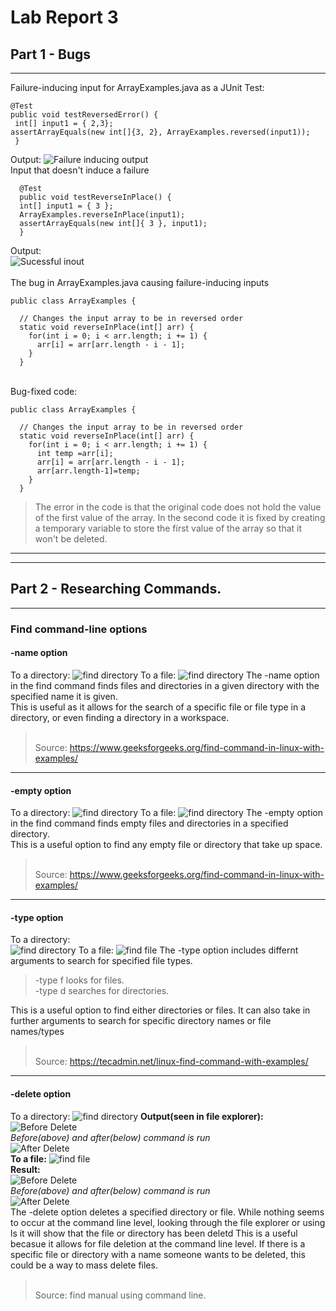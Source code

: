# Lab Report 3
## Part 1 - Bugs
---
Failure-inducing input for ArrayExamples.java as a JUnit Test: <br>
```
@Test
public void testReversedError() {
 int[] input1 = { 2,3};
assertArrayEquals(new int[]{3, 2}, ArrayExamples.reversed(input1));
 }
```
  Output: 
  ![Failure inducing output](failure-inducing-output.png)
  <br>Input that doesn't induce a failure <br>
  ```
	@Test 
	public void testReverseInPlace() {
    int[] input1 = { 3 };
    ArrayExamples.reverseInPlace(input1);
    assertArrayEquals(new int[]{ 3 }, input1);
	}
```
Output: <br>
![Sucessful inout](Sucess-input.png)
<br>
<br>
The bug in ArrayExamples.java causing failure-inducing inputs<br>

```
public class ArrayExamples {

  // Changes the input array to be in reversed order
  static void reverseInPlace(int[] arr) {
    for(int i = 0; i < arr.length; i += 1) {
      arr[i] = arr[arr.length - i - 1];
    }
  }
```
<br>
Bug-fixed code:
<br>

```
public class ArrayExamples {

  // Changes the input array to be in reversed order
  static void reverseInPlace(int[] arr) {
    for(int i = 0; i < arr.length; i += 1) {
      int temp =arr[i];
      arr[i] = arr[arr.length - i - 1];
      arr[arr.length-1]=temp;
    }
  }
```
>The error in the code is that the original code does not hold the value of the first value of the array. 
>In the second code it is fixed by creating a temporary variable to store the first value of the array so that it won't be deleted.<br>

---
---

## Part 2 - Researching Commands.
---
### Find command-line options <br>
#### -name option<br>
To a directory:
![find directory](Find-name-dir.png)
To a file:
![find directory](find-name-file.png)
The -name option in the find command finds files and directories in a given directory with the specified name it is given.<br>
This is useful as it allows for the search of a specific file or file type in a directory, or even finding a directory in a workspace. 
><br>Source: https://www.geeksforgeeks.org/find-command-in-linux-with-examples/

---

#### -empty option <br>
To a directory:
![find directory](find-empty-dir.png)
To a file:
![find directory](find-empty-file.png)
The -empty option in the find command finds empty files and directories in a specified directory.<br>
This is a useful option to find any empty file or directory that take up space.
><br>Source: https://www.geeksforgeeks.org/find-command-in-linux-with-examples/

---

#### -type option <br>
To a directory:<br>
![find directory](find-type-d-dir.png)
To a file:
![find file](find-f.png)
The -type option includes differnt arguments to search for specified file types.<br>
>-type f looks for files.<br>
>-type d searches for directories.<br>

This is a useful option to find either directories or files. It can also take in further arguments to search for specific directory names or file names/types<br>
><br>Source: https://tecadmin.net/linux-find-command-with-examples/

---

#### -delete option <br>
To a directory:
![find directory](find-delete-dir.png)
**Output(seen in file explorer):**<br>
![Before Delete](find-delete-dir-before.png) <br>*Before(above) and after(below) command is run*<br> ![After Delete](find-delete-dir-after.png)
<br>
**To a file:**
![find file](find-delete-file.png)
<br>**Result:**<br>
![Before Delete](find-delete-file-before.png)  <br>*Before(above) and after(below) command is run*<br> ![After Delete](find-delete-file-after.png)
<br>
The -delete option deletes a specified directory or file. While nothing seems to occur at the command line level, looking through the file explorer or using ls it will show that the file or directory has been deletd
This is a useful becasue it allows for file deletion at the command line level. If there is a specific file or directory with a name someone wants to be deleted, this could be a way to mass delete files.<br>
><br>Source: find manual using command line.
  

